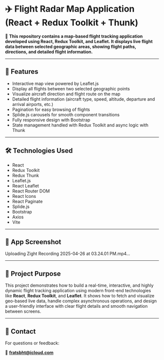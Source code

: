 # ✈️ Flight Radar Map Application (React + Redux Toolkit + Thunk)

🔗 **This repository contains a map-based flight tracking application developed using React, Redux Toolkit, and Leaflet. It displays live flight data between selected geographic areas, showing flight paths, directions, and detailed flight information.**

---

## 🚀 Features

- Interactive map view powered by Leaflet.js  
- Display all flights between two selected geographic points  
- Visualize aircraft direction and flight route on the map  
- Detailed flight information (aircraft type, speed, altitude, departure and arrival airports, etc.)  
- Pagination for easy browsing of flights  
- Splide.js carousels for smooth component transitions  
- Fully responsive design with Bootstrap  
- State management handled with Redux Toolkit and async logic with Thunk  

---

## 🛠️ Technologies Used

- React  
- Redux Toolkit  
- Redux Thunk  
- Leaflet.js  
- React Leaflet  
- React Router DOM  
- React Icons  
- React Paginate  
- Splide.js  
- Bootstrap  
- Axios  
- Vite  

---

## 📸 App Screenshot



Uploading Zight Recording 2025-04-26 at 03.24.01 PM.mp4…



---

## 📝 Project Purpose

This project demonstrates how to build a real-time, interactive, and highly dynamic flight tracking application using modern front-end technologies like **React**, **Redux Toolkit**, and **Leaflet**. It shows how to fetch and visualize geo-based live data, handle complex asynchronous operations, and design a user-friendly interface with clear flight details and smooth navigation between screens.

---

## 📩 Contact

For questions or feedback:

📧 **fratsbht@icloud.com**
